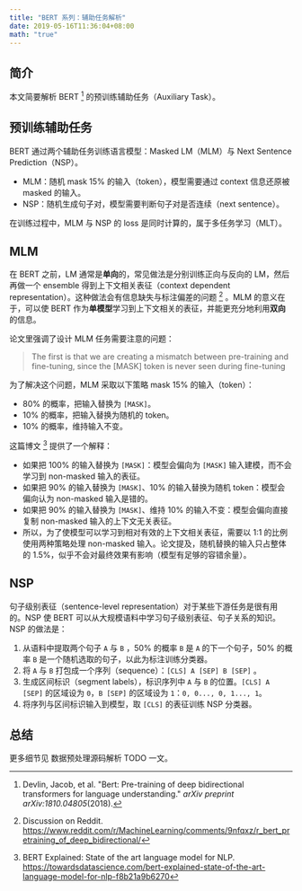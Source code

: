 ```yaml
---
title: "BERT 系列：辅助任务解析"
date: 2019-05-16T11:36:04+08:00
math: "true"
---
```


## 简介

本文简要解析 BERT [^1]  的预训练辅助任务（Auxiliary Task）。



## 预训练辅助任务

BERT 通过两个辅助任务训练语言模型：Masked LM（MLM）与 Next Sentence Prediction（NSP）。

*   MLM：随机 mask 15% 的输入（token），模型需要通过 context 信息还原被 masked 的输入。
*   NSP：随机生成句子对，模型需要判断句子对是否连续（next sentence）。

在训练过程中，MLM 与 NSP 的 loss 是同时计算的，属于多任务学习（MLT）。



## MLM

在 BERT 之前，LM 通常是**单向**的，常见做法是分别训练正向与反向的 LM，然后再做一个 ensemble 得到上下文相关表征（context dependent representation）。这种做法会有信息缺失与标注偏差的问题 [^4] 。MLM 的意义在于，可以使 BERT 作为**单模型**学习到上下文相关的表征，并能更充分地利用**双向**的信息。

论文里强调了设计 MLM 任务需要注意的问题：

>   The first is that we are creating a mismatch between pre-training and fine-tuning, since the [MASK] token is never seen during fine-tuning

为了解决这个问题，MLM 采取以下策略 mask 15% 的输入（token）：

*   80% 的概率，把输入替换为 `[MASK]`。
*   10% 的概率，把输入替换为随机的 token。
*   10% 的概率，维持输入不变。

这篇博文 [^2] 提供了一个解释：

*   如果把 100% 的输入替换为 `[MASK]`：模型会偏向为 `[MASK]` 输入建模，而不会学习到 non-masked 输入的表征。
*   如果把 90% 的输入替换为 `[MASK]`、10% 的输入替换为随机 token：模型会偏向认为 non-masked 输入是错的。
*   如果把 90% 的输入替换为 `[MASK]`、维持 10% 的输入不变：模型会偏向直接复制 non-masked 输入的上下文无关表征。
*   所以，为了使模型可以学习到相对有效的上下文相关表征，需要以 1:1 的比例使用两种策略处理 non-masked 输入。论文提及，随机替换的输入只占整体的 1.5%，似乎不会对最终效果有影响（模型有足够的容错余量）。



## NSP

句子级别表征（sentence-level representation）对于某些下游任务是很有用的。NSP 使 BERT 可以从大规模语料中学习句子级别表征、句子关系的知识。NSP 的做法是：

1.  从语料中提取两个句子 `A` 与 `B` ，50% 的概率 `B` 是 `A` 的下一个句子，50% 的概率 `B` 是一个随机选取的句子，以此为标注训练分类器。
2.  将 `A` 与 `B`  打包成一个序列（sequence）：`[CLS] A [SEP] B [SEP]` 。
3.  生成区间标识（segment labels），标识序列中  `A` 与 `B` 的位置。`[CLS] A [SEP]` 的区域设为 `0`，`B [SEP]` 的区域设为 `1`：`0, 0..., 0, 1..., 1`。
4.  将序列与区间标识输入到模型，取 `[CLS]` 的表征训练 NSP 分类器。



## 总结

更多细节见 数据预处理源码解析 TODO 一文。



[^1]: Devlin, Jacob, et al. "Bert: Pre-training of deep bidirectional transformers for language understanding." *arXiv preprint arXiv:1810.04805*(2018).
[^2]: BERT Explained: State of the art language model for NLP.  https://towardsdatascience.com/bert-explained-state-of-the-art-language-model-for-nlp-f8b21a9b6270
[^4]: Discussion on Reddit.  https://www.reddit.com/r/MachineLearning/comments/9nfqxz/r_bert_pretraining_of_deep_bidirectional/

